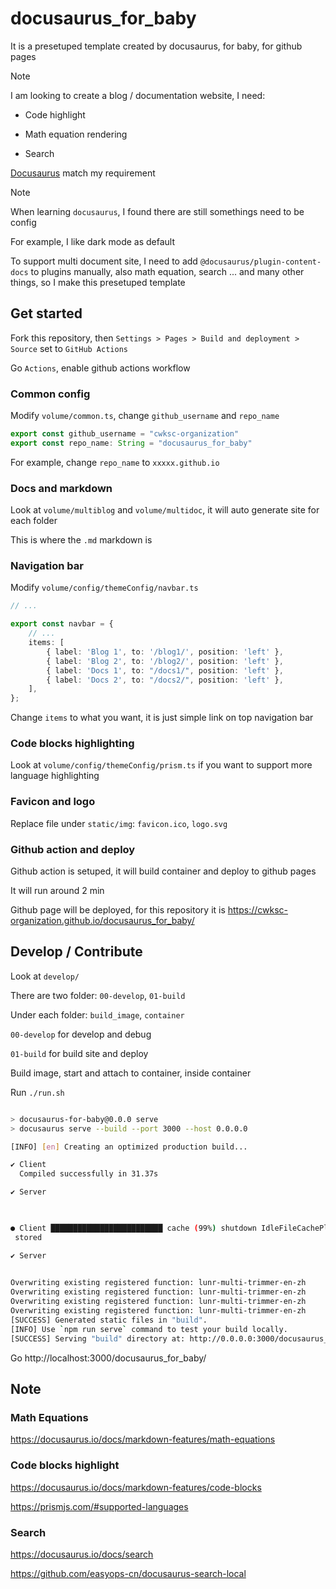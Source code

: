 # docusaurus_for_baby

It is a presetuped template created by docusaurus, for baby, for github pages

> [!NOTE]
>
> I am looking to create a blog / documentation website, I need:
>
> - Code highlight
>
> - Math equation rendering
>
> - Search
> 
> [Docusaurus](https://docusaurus.io/docs) match my requirement

> [!NOTE]
>
> When learning `docusaurus`, I found there are still somethings need to be config
> 
> For example, I like dark mode as default
> 
> To support multi document site, I need to add `@docusaurus/plugin-content-docs` to plugins manually, also math equation, search ... and many other things, so I make this presetuped template

## Get started

Fork this repository, then `Settings > Pages > Build and deployment > Source` set to `GitHub Actions`

Go `Actions`, enable github actions workflow

### Common config

Modify `volume/common.ts`, change `github_username` and `repo_name`

```typescript
export const github_username = "cwksc-organization"
export const repo_name: String = "docusaurus_for_baby"
```

For example, change `repo_name` to `xxxxx.github.io`

### Docs and markdown

Look at `volume/multiblog` and  `volume/multidoc`, it will auto generate site for each folder

This is where the `.md` markdown is

### Navigation bar

Modify `volume/config/themeConfig/navbar.ts`

```typescript
// ...

export const navbar = {
    // ...
    items: [
        { label: 'Blog 1', to: '/blog1/', position: 'left' },
        { label: 'Blog 2', to: '/blog2/', position: 'left' },
        { label: 'Docs 1', to: "/docs1/", position: 'left' },
        { label: 'Docs 2', to: "/docs2/", position: 'left' },
    ],
};
```

Change `items` to what you want, it is just simple link on top navigation bar

### Code blocks highlighting

Look at `volume/config/themeConfig/prism.ts` if you want to support more language highlighting

### Favicon and logo

Replace file under `static/img`: `favicon.ico`, `logo.svg`

### Github action and deploy

Github action is setuped, it will build container and deploy to github pages

It will run around 2 min

Github page will be deployed, for this repository it is https://cwksc-organization.github.io/docusaurus_for_baby/

## Develop / Contribute

Look at `develop/`

There are two folder: `00-develop`, `01-build`

Under each folder: `build_image`, `container`

`00-develop` for develop and debug

`01-build` for build site and deploy 

Build image, start and attach to container, inside container

Run `./run.sh`

```bash

> docusaurus-for-baby@0.0.0 serve
> docusaurus serve --build --port 3000 --host 0.0.0.0

[INFO] [en] Creating an optimized production build...

✔ Client
  Compiled successfully in 31.37s

✔ Server
  


● Client █████████████████████████ cache (99%) shutdown IdleFileCachePlugin
 stored

✔ Server
  

Overwriting existing registered function: lunr-multi-trimmer-en-zh
Overwriting existing registered function: lunr-multi-trimmer-en-zh
Overwriting existing registered function: lunr-multi-trimmer-en-zh
Overwriting existing registered function: lunr-multi-trimmer-en-zh
[SUCCESS] Generated static files in "build".
[INFO] Use `npm run serve` command to test your build locally.
[SUCCESS] Serving "build" directory at: http://0.0.0.0:3000/docusaurus_for_baby/
```

Go http://localhost:3000/docusaurus_for_baby/

## Note

### Math Equations

https://docusaurus.io/docs/markdown-features/math-equations

### Code blocks highlight

https://docusaurus.io/docs/markdown-features/code-blocks

https://prismjs.com/#supported-languages

### Search

https://docusaurus.io/docs/search

https://github.com/easyops-cn/docusaurus-search-local


